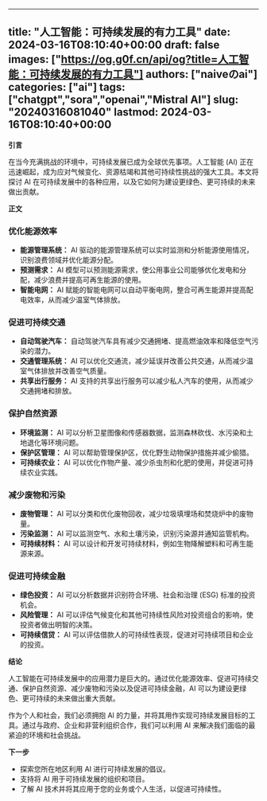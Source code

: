
---
title: "人工智能：可持续发展的有力工具"
date: 2024-03-16T08:10:40+00:00
draft: false
images: ["https://og.g0f.cn/api/og?title=人工智能：可持续发展的有力工具"]
authors: ["naiveのai"]
categories: ["ai"]
tags: ["chatgpt","sora","openai","Mistral AI"]
slug: "20240316081040"
lastmod: 2024-03-16T08:10:40+00:00
---
**引言**

在当今充满挑战的环境中，可持续发展已成为全球优先事项。人工智能 (AI) 正在迅速崛起，成为应对气候变化、资源枯竭和其他可持续性挑战的强大工具。本文将探讨 AI 在可持续发展中的各种应用，以及它如何为建设更绿色、更可持续的未来做出贡献。

**正文**

### 优化能源效率

* **能源管理系统：** AI 驱动的能源管理系统可以实时监测和分析能源使用情况，识别浪费领域并优化能源分配。
* **预测需求：** AI 模型可以预测能源需求，使公用事业公司能够优化发电和分配，减少浪费并提高可再生能源的使用。
* **智能电网：** AI 赋能的智能电网可以自动平衡电网，整合可再生能源并提高配电效率，从而减少温室气体排放。

### 促进可持续交通

* **自动驾驶汽车：** 自动驾驶汽车具有减少交通拥堵、提高燃油效率和降低空气污染的潜力。
* **交通管理系统：** AI 可以优化交通流，减少延误并改善公共交通，从而减少温室气体排放并改善空气质量。
* **共享出行服务：** AI 支持的共享出行服务可以减少私人汽车的使用，从而减少交通拥堵和排放。

### 保护自然资源

* **环境监测：** AI 可以分析卫星图像和传感器数据，监测森林砍伐、水污染和土地退化等环境问题。
* **保护区管理：** AI 可以帮助管理保护区，优化野生动物保护措施并减少偷猎。
* **可持续农业：** AI 可以优化作物产量、减少杀虫剂和化肥的使用，并促进可持续农业实践。

### 减少废物和污染

* **废物管理：** AI 可以分类和优化废物回收，减少垃圾填埋场和焚烧炉中的废物量。
* **污染监测：** AI 可以监测空气、水和土壤污染，识别污染源并通知监管机构。
* **可持续材料：** AI 可以设计和开发可持续材料，例如生物降解塑料和可再生能源来源。

### 促进可持续金融

* **绿色投资：** AI 可以分析数据并识别符合环境、社会和治理 (ESG) 标准的投资机会。
* **风险管理：** AI 可以评估气候变化和其他可持续性风险对投资组合的影响，使投资者做出明智的决策。
* **可持续信贷：** AI 可以评估借款人的可持续性表现，促进对可持续项目和企业的投资。

**结论**

人工智能在可持续发展中的应用潜力是巨大的。通过优化能源效率、促进可持续交通、保护自然资源、减少废物和污染以及促进可持续金融，AI 可以为建设更绿色、更可持续的未来做出重大贡献。

作为个人和社会，我们必须拥抱 AI 的力量，并将其用作实现可持续发展目标的工具。通过与政府、企业和非营利组织合作，我们可以利用 AI 来解决我们面临的最紧迫的环境和社会挑战。

**下一步**

* 探索您所在地区利用 AI 进行可持续发展的倡议。
* 支持将 AI 用于可持续发展的组织和项目。
* 了解 AI 技术并将其应用于您的业务或个人生活，以促进可持续性。